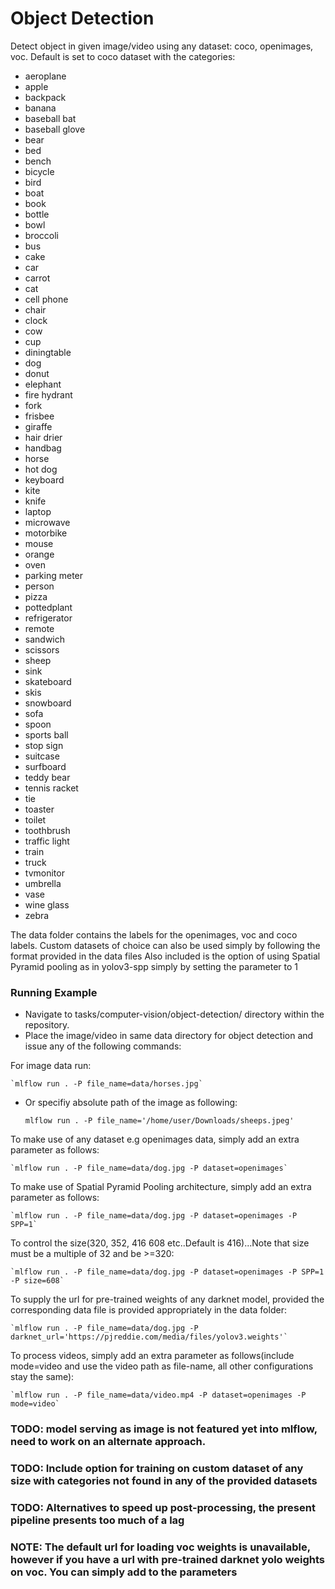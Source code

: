# Object Detection
 
Detect object in given image/video using any dataset: coco, openimages, voc. Default is set to coco dataset with the categories:
- aeroplane
- apple
- backpack
- banana
- baseball bat
- baseball glove
- bear
- bed
- bench
- bicycle
- bird
- boat
- book
- bottle
- bowl
- broccoli
- bus
- cake
- car
- carrot
- cat
- cell phone
- chair
- clock
- cow
- cup
- diningtable
- dog
- donut
- elephant
- fire hydrant
- fork
- frisbee
- giraffe
- hair drier
- handbag
- horse
- hot dog
- keyboard
- kite
- knife
- laptop
- microwave
- motorbike
- mouse
- orange
- oven
- parking meter
- person
- pizza
- pottedplant
- refrigerator
- remote
- sandwich
- scissors
- sheep
- sink
- skateboard
- skis
- snowboard
- sofa
- spoon
- sports ball
- stop sign
- suitcase
- surfboard
- teddy bear
- tennis racket
- tie
- toaster
- toilet
- toothbrush
- traffic light
- train
- truck
- tvmonitor
- umbrella
- vase
- wine glass
- zebra

The data folder contains the labels for the openimages, voc and coco labels. Custom datasets of choice can also be used simply by following the format provided in the data files
Also included is the option of using Spatial Pyramid pooling as in yolov3-spp simply by setting the parameter to 1

### Running Example
- Navigate to tasks/computer-vision/object-detection/ directory within the repository.
- Place the image/video in same data directory for object detection and issue any of the following commands:

For image data run:

    `mlflow run . -P file_name=data/horses.jpg`
- Or specifiy absolute path of the image as following:

    `mlflow run . -P file_name='/home/user/Downloads/sheeps.jpeg'`

To make use of any dataset e.g openimages data, simply add an extra parameter as follows:

    `mlflow run . -P file_name=data/dog.jpg -P dataset=openimages`

To make use of Spatial Pyramid Pooling architecture, simply add an extra parameter as follows:

    `mlflow run . -P file_name=data/dog.jpg -P dataset=openimages -P SPP=1`

To control the size(320, 352, 416 608 etc..Default is 416)...Note that size must be a multiple of 32 and be >=320:

    `mlflow run . -P file_name=data/dog.jpg -P dataset=openimages -P SPP=1 -P size=608`

To supply the url for pre-trained weights of any darknet model, provided the corresponding data file is provided appropriately in the data folder:

    `mlflow run . -P file_name=data/dog.jpg -P darknet_url='https://pjreddie.com/media/files/yolov3.weights'`

To process videos, simply add an extra parameter as follows(include mode=video and use the video path as file-name, all other configurations stay the same):

    `mlflow run . -P file_name=data/video.mp4 -P dataset=openimages -P mode=video`

### TODO: model serving as image is not featured yet into mlflow, need to work on an alternate approach.
### TODO: Include option for training on custom dataset of any size with categories not found in any of the provided datasets
### TODO: Alternatives to speed up post-processing, the present pipeline presents too much of a lag

### NOTE: The default url for loading voc weights is unavailable, however if you have a url with pre-trained darknet yolo weights on voc. You can simply add to the parameters
